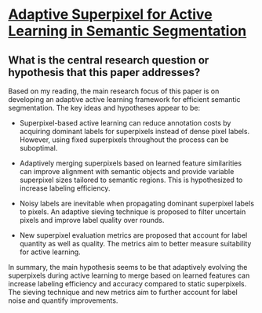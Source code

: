 # [Adaptive Superpixel for Active Learning in Semantic Segmentation](https://arxiv.org/abs/2303.16817)

## What is the central research question or hypothesis that this paper addresses?

 Based on my reading, the main research focus of this paper is on developing an adaptive active learning framework for efficient semantic segmentation. The key ideas and hypotheses appear to be:

- Superpixel-based active learning can reduce annotation costs by acquiring dominant labels for superpixels instead of dense pixel labels. However, using fixed superpixels throughout the process can be suboptimal. 

- Adaptively merging superpixels based on learned feature similarities can improve alignment with semantic objects and provide variable superpixel sizes tailored to semantic regions. This is hypothesized to increase labeling efficiency.

- Noisy labels are inevitable when propagating dominant superpixel labels to pixels. An adaptive sieving technique is proposed to filter uncertain pixels and improve label quality over rounds.

- New superpixel evaluation metrics are proposed that account for label quantity as well as quality. The metrics aim to better measure suitability for active learning.

In summary, the main hypothesis seems to be that adaptively evolving the superpixels during active learning to merge based on learned features can increase labeling efficiency and accuracy compared to static superpixels. The sieving technique and new metrics aim to further account for label noise and quantify improvements.

